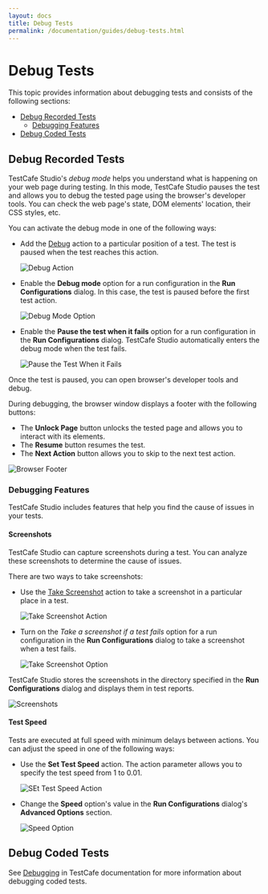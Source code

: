 ```yaml
---
layout: docs
title: Debug Tests
permalink: /documentation/guides/debug-tests.html
---
```

# Debug Tests

This topic provides information about debugging tests and consists of the following sections:

* [Debug Recorded Tests](#debug-recorded-tests)
  * [Debugging Features](#debugging-features)
* [Debug Coded Tests](#debug-coded-tests)

## Debug Recorded Tests

TestCafe Studio's *debug mode* helps you understand what is happening on your web page during testing. In this mode, TestCafe Studio pauses the test and allows you to debug the tested page using the browser's developer tools. You can check the web page's state, DOM elements' location, their CSS styles, etc.

You can activate the debug mode in one of the following ways:

* Add the [Debug](record-tests/test-actions/debug.md#debug) action to a particular position of a test. The test is paused when the test reaches this action.

    ![Debug Action](../../images/guides/debug-action.png)

* Enable the **Debug mode** option for a run configuration in the **Run Configurations** dialog. In this case, the test is paused before the first test action.

    ![Debug Mode Option](../../images/guides/debug-mode-option.png)

* Enable the **Pause the test when it fails** option for a run configuration in the **Run Configurations** dialog. TestCafe Studio automatically enters the debug mode when the test fails.

    ![Pause the Test When it Fails](../../images/guides/pause-test-option.png)

Once the test is paused, you can open browser's developer tools and debug.

During debugging, the browser window displays a footer with the following buttons:

* The **Unlock Page** button unlocks the tested page and allows you to interact with its elements.
* The **Resume** button resumes the test.
* The **Next Action** button allows you to skip to the next test action.

![Browser Footer](../../images/guides/footer.png)

### Debugging Features

TestCafe Studio includes features that help you find the cause of issues in your tests.

#### Screenshots

TestCafe Studio can capture screenshots during a test. You can analyze these screenshots to determine the cause of issues.

There are two ways to take screenshots:

* Use the [Take Screenshot](record-tests/test-actions/browser-actions.md#take-screenshot) action to take a screenshot in a particular place in a test.

    ![Take Screenshot Action](../../images/guides/take-screenshot-action.png)

* Turn on the *Take a screenshot if a test fails* option for a run configuration in the **Run Configurations** dialog to take a screenshot when a test fails.

    ![Take Screenshot Option](../../images/guides/screenshot-option.png)

TestCafe Studio stores the screenshots in the directory specified in the **Run Configurations** dialog and displays them in test reports.

![Screenshots](../../images/guides/screenshots-in-report.png)

#### Test Speed

Tests are executed at full speed with minimum delays between actions. You can adjust the speed in one of the following ways:

* Use the **Set Test Speed** action. The action parameter allows you to specify the test speed from 1 to 0.01.

    ![SEt Test Speed Action](../../images/guides/set-test-speed-action.png)

* Change the **Speed** option's value in the **Run Configurations** dialog's **Advanced Options** section.

    ![Speed Option](../../images/guides/speed-option.png)

## Debug Coded Tests

See [Debugging](https://devexpress.github.io/testcafe/documentation/test-api/debugging.html) in TestCafe documentation for more information about debugging coded tests.
